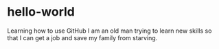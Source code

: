 # hello-world
Learning how to use GitHub
I am an old man trying to learn new skills so that I can get a job and save my family from starving.
